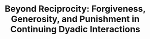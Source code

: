 ---
title: "Beyond Reciprocity: Forgiveness, Generosity, and Punishment in Continuing Dyadic Interactions"
collection: publications
permalink: /publication/rumble_etal_2022.pdf
paperurl: '/files/Rumble et al. (2022).pdf'
link: 'https://doi.org/10.1155/2022/7259257'
citation: '*Rumble, A. C., Willcox, K., <u>Imada, H.</u>, & Yansen, D. (2022). Beyond Reciprocity: Forgiveness, Generosity, and Punishment in Continuing Dyadic Interactions. <em>Journal of Theoretical Social Psychology</em>, 2022, e7259257. https://doi.org/10.1155/2022/7259257'
---